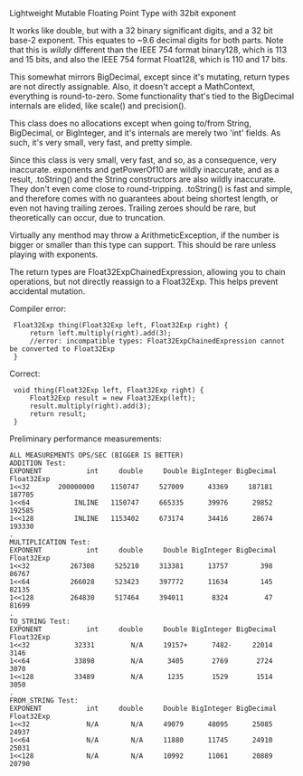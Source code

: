 Lightweight Mutable Floating Point Type with 32bit exponent

It works like double, but with a 32 binary significant digits, and a 32 bit base-2 exponent.
This equates to ~9.6 decimal digits for both parts.
Note that this is _wildly_ different than the IEEE 754 format binary128, which is 113 and 15
bits, and also the IEEE 754 format Float128, which is 110 and 17 bits.

This somewhat mirrors BigDecimal, except since it's mutating, return types are not directly
assignable.
Also, it doesn't accept a MathContext, everything is round-to-zero. Some functionality that's
tied to the BigDecimal internals are elided, like scale() and precision().

This class does no allocations except when going to/from String, BigDecimal, or BigInteger, and it's
internals are merely two 'int' fields. As such, it's very small, very fast, and pretty simple.

Since this class is very small, very fast, and so, as a consequence, very inaccurate. exponents and
getPowerOf10 are wildly inaccurate, and as a result, .toString() and the String constructors are
also wildly inaccurate. They don't even come close to round-tripping. .toString() is fast and
simple, and therefore comes with no guarantees about being shortest length, or even not having
trailing zeroes. Trailing zeroes should be rare, but theoretically can occur, due to truncation.

Virtually any menthod may throw a ArithmeticException, if the number is bigger or smaller than
this type can support. This should be rare unless playing with exponents.

The return types are Float32ExpChainedExpression, allowing you to chain operations, but not
directly reassign to a Float32Exp. This helps prevent accidental mutation.

Compiler error:

     Float32Exp thing(Float32Exp left, Float32Exp right) {
         return left.multiply(right).add(3);
         //error: incompatible types: Float32ExpChainedExpression cannot be converted to Float32Exp
     }

Correct:

     void thing(Float32Exp left, Float32Exp right) {
         Float32Exp result = new Float32Exp(left);
         result.multiply(right).add(3);
         return result;
     }
     
 Preliminary performance measurements:

    ALL MEASUREMENTS OPS/SEC (BIGGER IS BETTER)
    ADDITION Test:
    EXPONENT           int     double     Double BigInteger BigDecimal Float32Exp
    1<<32       200000000    1150747     527009      43369     187181     187705 
    1<<64           INLINE   1150747     665335      39976      29852     192585 
    1<<128          INLINE   1153402     673174      34416      28674     193330 
    .
    MULTIPLICATION Test:
    EXPONENT           int     double     Double BigInteger BigDecimal Float32Exp
    1<<32          267308     525210     313381      13757        398      86767 
    1<<64          266028     523423     397772      11634        145      82135 
    1<<128         264830     517464     394011       8324         47      81699 
    .
    TO_STRING Test:
    EXPONENT           int     double     Double BigInteger BigDecimal Float32Exp
    1<<32           32331         N/A     19157+      7482-     22014       3146 
    1<<64           33898         N/A      3405       2769       2724       3070 
    1<<128          33489         N/A      1235       1529       1514       3050 
    .
    FROM_STRING Test:
    EXPONENT           int     double     Double BigInteger BigDecimal Float32Exp
    1<<32              N/A        N/A     49079      48095      25085      24937
    1<<64              N/A        N/A     11880      11745      24910      25031
    1<<128             N/A        N/A     10992      11061      20889      20790

